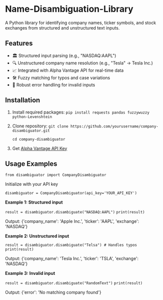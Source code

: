 # Name-Disambiguation-Library

A Python library for identifying company names, ticker symbols, and stock exchanges from structured and unstructured text inputs.

## Features

- 🏛️ Structured input parsing (e.g., "NASDAQ:AAPL")
- 🔍 Unstructured company name resolution (e.g., "Tesla" → Tesla Inc.)
- 📈 Integrated with Alpha Vantage API for real-time data
- 🛠️ Fuzzy matching for typos and case variations
- 🚦 Robust error handling for invalid inputs

## Installation

1. Install required packages:
  ```pip install requests pandas fuzzywuzzy python-Levenshtein```
2. Clone repository:
  ```git clone https://github.com/yourusername/company-disambiguator.git```

   ```cd company-disambiguator```
4. Get [Alpha Vantage API Key](https://www.alphavantage.co/support/#api-key)

## Usage Examples

```from disambiguator import CompanyDisambiguator```

Initialize with your API key

```disambiguator = CompanyDisambiguator(api_key='YOUR_API_KEY')```

**Example 1: Structured input**

```result = disambiguator.disambiguate("NASDAQ:AAPL")```
```print(result)```

Output: {'company_name': 'Apple Inc.', 'ticker': 'AAPL', 'exchange': 'NASDAQ'}

**Example 2: Unstructured input**

```result = disambiguator.disambiguate("Telsa") # Handles typos```
```print(result)```

Output: {'company_name': 'Tesla Inc.', 'ticker': 'TSLA', 'exchange': 'NASDAQ'}

**Example 3: Invalid input**

```result = disambiguator.disambiguate("RandomText")```
```print(result)```

Output: {'error': 'No matching company found'}
